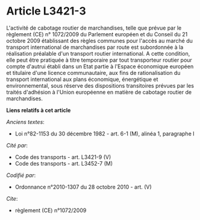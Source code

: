 # Article L3421-3

L'activité de cabotage routier de marchandises, telle que prévue par le règlement (CE) n° 1072/2009 du Parlement européen et
du Conseil du 21 octobre 2009 établissant des règles communes pour l'accès au marché du transport international de
marchandises par route est subordonnée à la réalisation préalable d'un transport routier international. A cette condition,
elle peut être pratiquée à titre temporaire par tout transporteur routier pour compte d'autrui établi dans un Etat partie à
l'Espace économique européen et titulaire d'une licence communautaire, aux fins de rationalisation du transport international
aux plans économique, énergétique et environnemental, sous réserve des dispositions transitoires prévues par les traités
d'adhésion à l'Union européenne en matière de cabotage routier de marchandises.

**Liens relatifs à cet article**

_Anciens textes_:

  - Loi n°82-1153 du 30 décembre 1982 - art. 6-1 (M), alinéa 1, paragraphe I

_Cité par_:

  - Code des transports - art. L3421-9 (V)
  - Code des transports - art. L3452-7 (M)

_Codifié par_:

  - Ordonnance n°2010-1307 du 28 octobre 2010 - art. (V)

_Cite_:

  - règlement (CE) n°1072/2009
